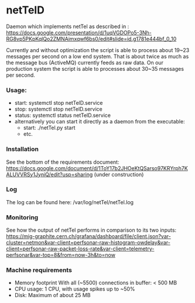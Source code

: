 # netTelD
Daemon which implements netTel as described in : https://docs.google.com/presentation/d/1uqVGDOPo5-3Nh-RG8vp5PKpKqlQo2ZMNAimxqwf6bs0/edit#slide=id.g1781e444bf_0_10

Currently and without optimization the script is able to process about 19~23
messages per second on a low end system. That is about twice as much as the message bus (ActiveMQ)
currently feeds as raw data.
On our production system the script is able to processes about 30~35 messages per second. 

### Usage:
* start: systemctl stop netTelD.service
* stop: systemctl stop netTelD.service
* status: systemctl status netTelD.service
* alternatively you can start it directly as a daemon from the executable:
  * start: ./netTel.py start
  * etc.

### Installation
See the bottom of the requirements document: https://docs.google.com/document/d/1ToY17b2JHOeKtQSarso97KRYrph7KALUVVRSy1JyniQ/edit?usp=sharing  (under construction) 

### Log
The log can be found here: /var/log/netTel/netTel.log

### Monitoring
See how the output of netTel performs in comparison to its two inputs: https://mig-graphite.cern.ch/grafana/dashboard/file/client.json?var-cluster=netmon&var-client=perfsonar-raw-histogram-owdelay&var-client=perfsonar-raw-packet-loss-rate&var-client=telemetry-perfsonar&var-top=8&from=now-3h&to=now

### Machine requirements
* Memory footprint With all (~5500) connections in buffer: < 500 MB
* CPU usage: 1 CPU, with usage spikes up to ~50%
* Disk: Maximum of about 25 MB